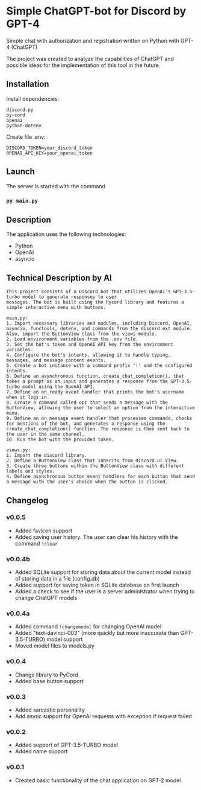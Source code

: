 # Simple ChatGPT-bot for Discord by GPT-4

Simple chat with authorization and registration written on Python with GPT-4 (ChatGPT)

The project was created to analyze the capabilities of ChatGPT and possible ideas for the implementation of this tool in
the future.

## Installation

Install dependencies:

```
discord.py
py-cord
openai
python-dotenv 
```

Create file .env:

```env
DISCORD_TOKEN=your_discord_token
OPENAI_API_KEY=your_openai_token
```

## Launch

The server is started with the command

### `py main.py`

## Description

The application uses the following technologies:

- Python
- OpenAI
- asyncio

## Technical Description by AI

```text
This project consists of a Discord bot that utilizes OpenAI's GPT-3.5-turbo model to generate responses to user
messages. The bot is built using the Pycord library and features a simple interactive menu with buttons.

main.py:
1. Import necessary libraries and modules, including Discord, OpenAI, asyncio, functools, dotenv, and commands from the discord.ext module. Also, import the ButtonView class from the views module.
2. Load environment variables from the .env file.
3. Set the bot's token and OpenAI API key from the environment variables.
4. Configure the bot's intents, allowing it to handle typing, messages, and message content events.
5. Create a bot instance with a command prefix '!' and the configured intents.
6. Define an asynchronous function, create_chat_completion(), that takes a prompt as an input and generates a response from the GPT-3.5-turbo model using the OpenAI API.
7. Define an on_ready event handler that prints the bot's username when it logs in.
8. Create a command called opt that sends a message with the ButtonView, allowing the user to select an option from the interactive menu.
9. Define an on_message event handler that processes commands, checks for mentions of the bot, and generates a response using the create_chat_completion() function. The response is then sent back to the user in the same channel.
10. Run the bot with the provided token.

views.py:
1. Import the discord library.
2. Define a ButtonView class that inherits from discord.ui.View.
3. Create three buttons within the ButtonView class with different labels and styles.
4. Define asynchronous button event handlers for each button that send a message with the user's choice when the button is clicked.
```

## Changelog

### v0.0.5

- Added favicon support
- Added saving user history. The user can clear his history with the command `!clear`

### v0.0.4b

- Added SQLite support for storing data about the current model instead of storing data in a file (config.db)
- Added support for saving token in SQLite database on first launch
- Added a check to see if the user is a server administrator when trying to change ChatGPT models

### v0.0.4a

- Added command `!changemodel` for changing OpenAI model
- Added "text-davinci-003" (more quickly but more inaccurate than GPT-3.5-TURBO) model support
- Moved model files to models.py

### v0.0.4

- Change library to PyCord
- Added base button support

### v0.0.3

- Added sarcastic personality
- Add async support for OpenAI requests with exception if request failed

### v0.0.2

- Added support of GPT-3.5-TURBO model
- Added name support

### v0.0.1

- Created basic functionality of the chat application on GPT-2 model
